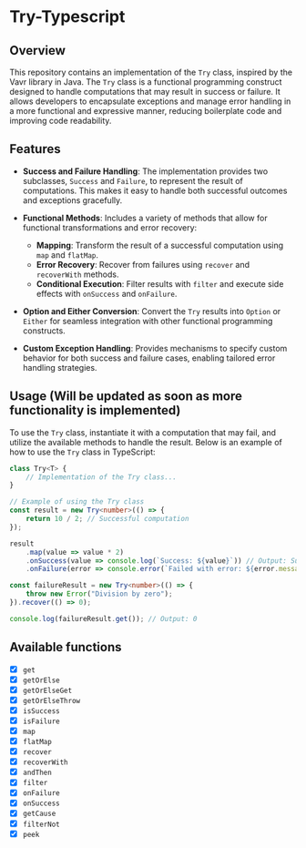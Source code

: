 # Try-Typescript

## Overview

This repository contains an implementation of the `Try` class, inspired by the Vavr library in Java. The `Try` class is a functional programming construct designed to handle computations that may result in success or failure. It allows developers to encapsulate exceptions and manage error handling in a more functional and expressive manner, reducing boilerplate code and improving code readability.

## Features

- **Success and Failure Handling**: The implementation provides two subclasses, `Success` and `Failure`, to represent the result of computations. This makes it easy to handle both successful outcomes and exceptions gracefully.

- **Functional Methods**: Includes a variety of methods that allow for functional transformations and error recovery:
  - **Mapping**: Transform the result of a successful computation using `map` and `flatMap`.
  - **Error Recovery**: Recover from failures using `recover` and `recoverWith` methods.
  - **Conditional Execution**: Filter results with `filter` and execute side effects with `onSuccess` and `onFailure`.

- **Option and Either Conversion**: Convert the `Try` results into `Option` or `Either` for seamless integration with other functional programming constructs.

- **Custom Exception Handling**: Provides mechanisms to specify custom behavior for both success and failure cases, enabling tailored error handling strategies.

## Usage (Will be updated as soon as more functionality is implemented)

To use the `Try` class, instantiate it with a computation that may fail, and utilize the available methods to handle the result. Below is an example of how to use the `Try` class in TypeScript:

```typescript
class Try<T> {
    // Implementation of the Try class...
}

// Example of using the Try class
const result = new Try<number>(() => {
    return 10 / 2; // Successful computation
});

result
    .map(value => value * 2)
    .onSuccess(value => console.log(`Success: ${value}`)) // Output: Success: 10
    .onFailure(error => console.error(`Failed with error: ${error.message}`));

const failureResult = new Try<number>(() => {
    throw new Error("Division by zero");
}).recover(() => 0);

console.log(failureResult.get()); // Output: 0
```
## Available functions

- [x] `get`
- [x] `getOrElse`
- [x] `getOrElseGet`
- [x] `getOrElseThrow`
- [x] `isSuccess`
- [x] `isFailure`
- [x] `map`
- [x] `flatMap`
- [x] `recover`
- [x] `recoverWith`
- [x] `andThen`
- [x] `filter`
- [x] `onFailure`
- [x] `onSuccess`
- [x] `getCause`
- [x] `filterNot`
- [x] `peek`
